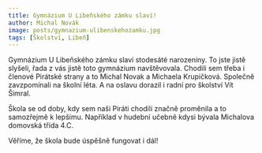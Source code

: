```yaml
---
title: Gymnázium U Libeňského zámku slaví!
author: Michal Novák
image: posts/gymnazium-ulibenskehozamku.jpg
tags: [Školství, Libeň]
---
```


Gymnázium U Libeňského zámku slaví stodesáté narozeniny. To jste jistě slyšeli, řada z vás jistě toto gymnázium navštěvovala. Chodili sem třeba i členové Pirátské strany a to Michal Novak a Michaela Krupičková. Společně zavzpomínali na školní léta. A na oslavu dorazil i radní pro školství Vít Šimral.

Škola se od doby, kdy sem naši Piráti chodili značně proměnila a to samozřejmě k lepšímu. Například v hudební učebně kdysi bývala Michalova domovská třída 4.C.

Věříme, že škola bude úspěšně fungovat i dál!
